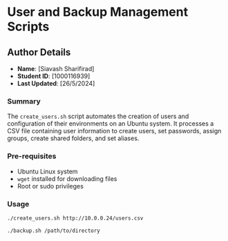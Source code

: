 # User and Backup Management Scripts

## Author Details
- **Name**: [Siavash Sharifirad]
- **Student ID**: [1000116939]
- **Last Updated**: [26/5/2024]

### Summary
The `create_users.sh` script automates the creation of users and configuration of their environments on an Ubuntu system. It processes a CSV file containing user information to create users, set passwords, assign groups, create shared folders, and set aliases.

### Pre-requisites
- Ubuntu Linux system
- `wget` installed for downloading files
- Root or sudo privileges

### Usage
```bash
./create_users.sh http://10.0.0.24/users.csv

./backup.sh /path/to/directory
